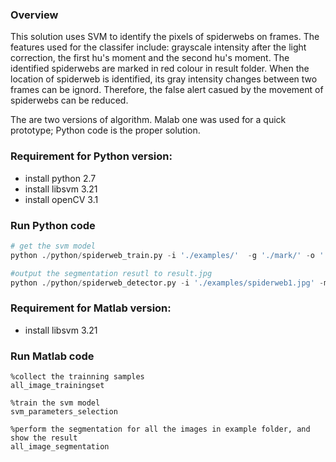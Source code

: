 ### Overview
This solution uses SVM to identify the pixels of spiderwebs on frames. The features used for the classifer include: grayscale intensity after the light correction, the first hu's moment and the second hu's moment. The identified spiderwebs are marked in red colour in result folder. When the location of spiderweb is identified, its gray intensity changes between two frames can be ignord. Therefore, the false alert casued by the movement of spiderwebs can be reduced.

The are two versions of algorithm. Malab one was used for a quick prototype; Python code is the proper solution.

### Requirement for Python version:
- install python 2.7
- install libsvm 3.21
- install openCV 3.1

### Run Python code
```python
# get the svm model
python ./python/spiderweb_train.py -i './examples/'  -g './mark/' -o './python/svm_model.out'

#output the segmentation resutl to result.jpg
python ./python/spiderweb_detector.py -i './examples/spiderweb1.jpg' -m './python/svm_model.out' -o './result/result.jpg'
```

### Requirement for Matlab version:
- install libsvm 3.21

### Run Matlab code
```
%collect the trainning samples
all_image_trainingset

%train the svm model
svm_parameters_selection

%perform the segmentation for all the images in example folder, and show the result
all_image_segmentation
